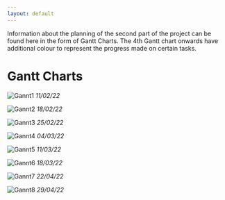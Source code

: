 ```yaml
---
layout: default
---
```

Information about the planning of the second part of the project can be found here in the form of Gantt Charts. The 4th Gantt chart onwards have additional colour to represent the progress made on certain tasks.

# Gantt Charts

![Gannt1](/media/Gantt1.png)
*11/02/22*

![Gannt2](/media/Gantt2.png)
*18/02/22*

![Gannt3](/media/Gantt3.png)
*25/02/22*

![Gannt4](/media/Gantt4.png)
*04/03/22*

![Gannt5](/media/Gantt5.png)
*11/03/22*

![Gannt6](/media/Gantt6.png)
*18/03/22*

![Gannt7](/media/Gantt7.png)
*22/04/22*

![Gannt8](/media/Gantt8.png)
*29/04/22*